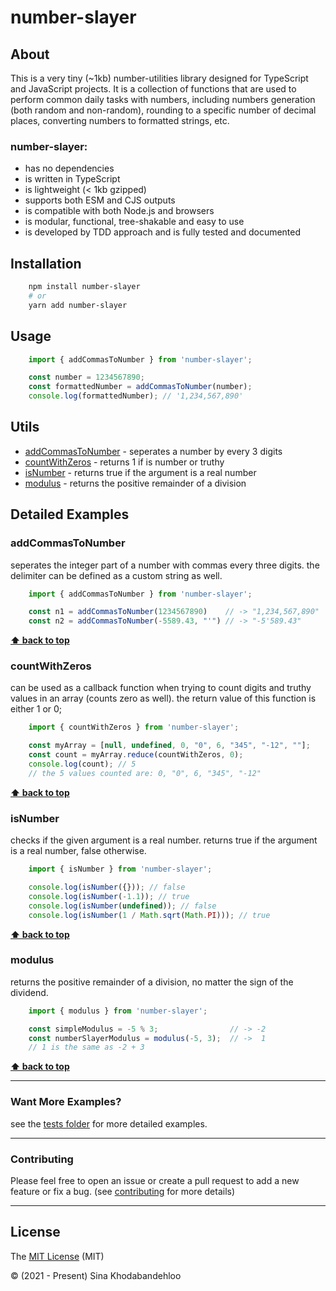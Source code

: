 # **number-slayer**

## **About**

This is a very tiny (~1kb) number-utilities library designed for TypeScript and JavaScript projects. It is a collection of functions that are used to perform common daily tasks with numbers, including numbers generation (both random and non-random), rounding to a specific number of decimal places, converting numbers to formatted strings, etc.

### **number-slayer**:
- has no dependencies
- is written in TypeScript
- is lightweight (< 1kb gzipped)
- supports both ESM and CJS outputs
- is compatible with both Node.js and browsers
- is modular, functional, tree-shakable and easy to use
- is developed by TDD approach and is fully tested and documented
## **Installation**

```sh
    npm install number-slayer
    # or
    yarn add number-slayer
```

## **Usage**

```ts
    import { addCommasToNumber } from 'number-slayer';

    const number = 1234567890;
    const formattedNumber = addCommasToNumber(number);
    console.log(formattedNumber); // '1,234,567,890'
```

## **Utils**
- [addCommasToNumber](#addcommastonumber) - seperates a number by every 3 digits
- [countWithZeros](#countwithzeros) - returns 1 if is number or truthy
- [isNumber](#isnumber) - returns true if the argument is a real number
- [modulus](#modulus) - returns the positive remainder of a division

## Detailed Examples

### **addCommasToNumber**

seperates the integer part of a number with commas every three digits. the delimiter can be defined as a custom string as well.

```ts
    import { addCommasToNumber } from 'number-slayer';

    const n1 = addCommasToNumber(1234567890)    // -> "1,234,567,890"
    const n2 = addCommasToNumber(-5589.43, "'") // -> "-5'589.43"
```

**[⬆ back to top](#utils)**

### **countWithZeros**

can be used as a callback function when trying to count digits and truthy values in an array (counts zero as well).
the return value of this function is either 1 or 0;

```ts
    import { countWithZeros } from 'number-slayer';

    const myArray = [null, undefined, 0, "0", 6, "345", "-12", ""];
    const count = myArray.reduce(countWithZeros, 0);
    console.log(count); // 5
    // the 5 values counted are: 0, "0", 6, "345", "-12"
```

**[⬆ back to top](#utils)**


### **isNumber**

checks if the given argument is a real number. returns true if the argument is a real number, false otherwise.

```ts
    import { isNumber } from 'number-slayer';

    console.log(isNumber({})); // false
    console.log(isNumber(-1.1)); // true
    console.log(isNumber(undefined)); // false
    console.log(isNumber(1 / Math.sqrt(Math.PI))); // true
```

**[⬆ back to top](#utils)**

### **modulus**

returns the positive remainder of a division, no matter the sign of the dividend.

```ts
    import { modulus } from 'number-slayer';

    const simpleModulus = -5 % 3;                // -> -2
    const numberSlayerModulus = modulus(-5, 3);  // ->  1
    // 1 is the same as -2 + 3
```

**[⬆ back to top](#utils)**

____________________________________
### **Want More Examples?**
see the [tests folder][tests-url] for more detailed examples.

____________________________________
### **Contributing**
Please feel free to open an issue or create a pull request to add a new feature or fix a bug. (see [contributing][contribution-url] for more details)

____________________________________

## **License**

The [MIT License][license-url] (MIT)

&copy; (2021 - Present) Sina Khodabandehloo

[tests-url]: https://github.com/Sinakhx/number-slayer/tree/main/__tests__ss
[contribution-url]:  https://github.com/Sinakhx/number-slayer/blob/main/CONTRIBUTING.md
[changelog-url]:  https://github.com/Sinakhx/number-slayer/blob/main/CHANGELOG.md
[license-url]:  https://github.com/Sinakhx/number-slayer/blob/main/LICENSE